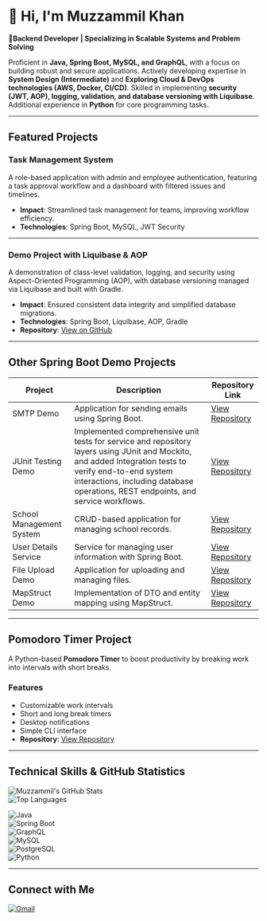 # 👋 Hi, I'm Muzzammil Khan  


🚀**Backend Developer | Specializing in Scalable Systems and Problem Solving**

Proficient in **Java, Spring Boot, MySQL, and GraphQL**, with a focus on building robust and secure applications. Actively developing expertise in **System Design (Intermediate)** and  **Exploring Cloud & DevOps technologies (AWS, Docker, CI/CD)**. Skilled in implementing **security (JWT, AOP), logging, validation, and database versioning with Liquibase**. Additional experience in **Python** for core programming tasks.

---

## Featured Projects

### Task Management System
A role-based application with admin and employee authentication, featuring a task approval workflow and a dashboard with filtered issues and timelines.  
- **Impact**: Streamlined task management for teams, improving workflow efficiency.  
- **Technologies**: Spring Boot, MySQL, JWT Security  

---

### Demo Project with Liquibase & AOP
A demonstration of class-level validation, logging, and security using Aspect-Oriented Programming (AOP), with database versioning managed via Liquibase and built with Gradle.  
- **Impact**: Ensured consistent data integrity and simplified database migrations.  
- **Technologies**: Spring Boot, Liquibase, AOP, Gradle  
- **Repository**: [View on GitHub](https://github.com/dev-muzzammil/liquibase-demo-Project)

---

## Other Spring Boot Demo Projects

| Project                     | Description                                                                 | Repository Link                                      |
|-----------------------------|-----------------------------------------------------------------------------|-----------------------------------------------------|
| SMTP Demo                   | Application for sending emails using Spring Boot.                           | [View Repository](https://github.com/dev-muzzammil/SMTP) |
| JUnit Testing Demo          | Implemented comprehensive unit tests for service and repository layers using JUnit and Mockito, and added Integration tests to verify end-to-end system interactions, including database operations, REST endpoints, and service workflows.                        | [View Repository](https://github.com/dev-muzzammil/Junit-testing) |
| School Management System    | CRUD-based application for managing school records.                         | [View Repository](https://github.com/dev-muzzammil/school-management-system) |
| User Details Service        | Service for managing user information with Spring Boot.                     | [View Repository](https://github.com/dev-muzzammil/user_details) |
| File Upload Demo            | Application for uploading and managing files.                               | [View Repository](https://github.com/dev-muzzammil/file_upload) |
| MapStruct Demo              | Implementation of DTO and entity mapping using MapStruct.                   | [View Repository](https://github.com/dev-muzzammil/mapStruct) |

---

## Pomodoro Timer Project

A Python-based **Pomodoro Timer** to boost productivity by breaking work into intervals with short breaks.  

### Features
- Customizable work intervals
- Short and long break timers
- Desktop notifications
- Simple CLI interface
- **Repository**: [View Repository](https://github.com/dev-muzzammil/pomodora-app)

---

## Technical Skills & GitHub Statistics

![Muzzammil's GitHub Stats](https://github-readme-stats.vercel.app/api?username=dev-muzzammil&show_icons=true&theme=dark)  
![Top Languages](https://github-readme-stats.vercel.app/api/top-langs/?username=dev-muzzammil&layout=compact&theme=dark)

![Java](https://img.shields.io/badge/Java-ED8B00?style=for-the-badge&logo=openjdk&logoColor=white)  
![Spring Boot](https://img.shields.io/badge/Spring%20Boot-6DB33F?style=for-the-badge&logo=springboot&logoColor=white)  
![GraphQL](https://img.shields.io/badge/GraphQL-E10098?style=for-the-badge&logo=graphql&logoColor=white)  
![MySQL](https://img.shields.io/badge/MySQL-4479A1?style-for-the-badge&logo=mysql&logoColor=white)  
![PostgreSQL](https://img.shields.io/badge/PostgreSQL-316192?style-for-the-badge&logo=postgresql&logoColor=white)  
![Python](https://img.shields.io/badge/Python-3776AB?style-for-the-badge&logo=python&logoColor=white)  

---

## Connect with Me
[![Gmail](https://img.shields.io/badge/Gmail-red?logo=gmail&style=for-the-badge)](mailto:khanmuzzammil815@gmail.com)  
